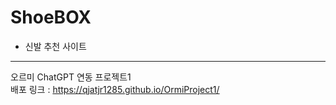 # ShoeBOX
* 신발 추천 사이트  
---
오르미 ChatGPT 연동 프로젝트1  
배포 링크 : https://qjatjr1285.github.io/OrmiProject1/
